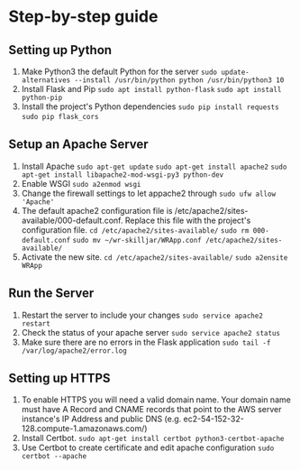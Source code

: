 # Step-by-step guide
## Setting up Python
1. Make Python3 the default Python for the server
`sudo update-alternatives --install /usr/bin/python python /usr/bin/python3 10`
2. Install Flask and Pip
`sudo apt install python-flask`
`sudo apt install python-pip`
3. Install the project's Python dependencies
`sudo pip install requests`
`sudo pip flask_cors`

## Setup an Apache Server
1. Install Apache
`sudo apt-get update`
`sudo apt-get install apache2`
`sudo apt-get install libapache2-mod-wsgi-py3 python-dev`
2. Enable WSGI
`sudo a2enmod wsgi`
3. Change the firewall settings to let appache2 through
`sudo ufw allow 'Apache'`
4. The default apache2 configuration file is  /etc/apache2/sites-available/000-default.conf. 
Replace this file with the project's configuration file.
`cd /etc/apache2/sites-available/`
`sudo rm 000-default.conf`
`sudo mv ~/wr-skilljar/WRApp.conf /etc/apache2/sites-available/`
5. Activate the new site.
`cd /etc/apache2/sites-available/`
`sudo a2ensite WRApp`

## Run the Server
1. Restart the server to include your changes
`sudo service apache2 restart`
2. Check the status of your apache server
`sudo service apache2 status`
3. Make sure there are no errors in the Flask application
`sudo tail -f /var/log/apache2/error.log`

## Setting up HTTPS
1. To enable HTTPS you will need a valid domain name. Your domain name must have A Record and CNAME records that point to the AWS server instance's IP Address and public DNS (e.g. ec2-54-152-32-128.compute-1.amazonaws.com/)
2. Install Certbot.
`sudo apt-get install certbot python3-certbot-apache`
2. Use Certbot to create certificate and edit apache configuration
`sudo certbot --apache`